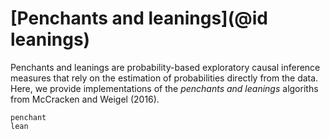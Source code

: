 # [Penchants and leanings](@id leanings)

Penchants and leanings are probability-based exploratory causal inference measures that rely on the estimation of probabilities directly from the data. Here, we provide implementations of the *penchants and leanings* 
algoriths from McCracken and Weigel (2016).

```@docs
penchant
lean
```

